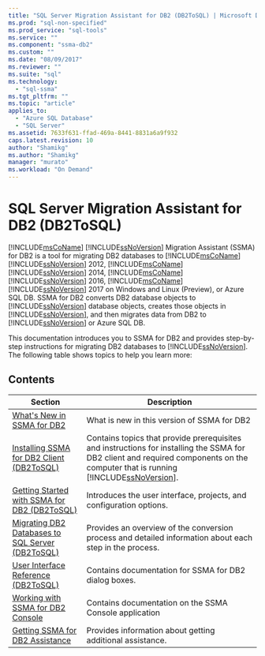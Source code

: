 ```yaml
---
title: "SQL Server Migration Assistant for DB2 (DB2ToSQL) | Microsoft Docs"
ms.prod: "sql-non-specified"
ms.prod_service: "sql-tools"
ms.service: ""
ms.component: "ssma-db2"
ms.custom: ""
ms.date: "08/09/2017"
ms.reviewer: ""
ms.suite: "sql"
ms.technology: 
  - "sql-ssma"
ms.tgt_pltfrm: ""
ms.topic: "article"
applies_to: 
  - "Azure SQL Database"
  - "SQL Server"
ms.assetid: 7633f631-ffad-469a-8441-8831a6a9f932
caps.latest.revision: 10
author: "Shamikg"
ms.author: "Shamikg"
manager: "murato"
ms.workload: "On Demand"
---
```

# SQL Server Migration Assistant for DB2 (DB2ToSQL)
[!INCLUDE[msCoName](../../includes/msconame_md.md)] [!INCLUDE[ssNoVersion](../../includes/ssnoversion_md.md)] Migration Assistant (SSMA) for DB2 is a tool for migrating DB2 databases to [!INCLUDE[msCoName](../../includes/msconame_md.md)][!INCLUDE[ssNoVersion](../../includes/ssnoversion_md.md)] 2012, [!INCLUDE[msCoName](../../includes/msconame_md.md)][!INCLUDE[ssNoVersion](../../includes/ssnoversion_md.md)] 2014, [!INCLUDE[msCoName](../../includes/msconame_md.md)][!INCLUDE[ssNoVersion](../../includes/ssnoversion_md.md)] 2016, [!INCLUDE[msCoName](../../includes/msconame_md.md)][!INCLUDE[ssNoVersion](../../includes/ssnoversion_md.md)] 2017 on Windows and Linux (Preview), or Azure SQL DB. SSMA for DB2 converts DB2 database objects to [!INCLUDE[ssNoVersion](../../includes/ssnoversion_md.md)] database objects, creates those objects in [!INCLUDE[ssNoVersion](../../includes/ssnoversion_md.md)], and then migrates data from DB2 to [!INCLUDE[ssNoVersion](../../includes/ssnoversion_md.md)] or Azure SQL DB.  
  
This documentation introduces you to SSMA for DB2 and provides step-by-step instructions for migrating DB2 databases to [!INCLUDE[ssNoVersion](../../includes/ssnoversion_md.md)]. The following table shows topics to help you learn more:  
  
## Contents  
  
|Section|Description|  
|-----------|---------------|  
|[What's New in SSMA  for DB2](http://msdn.microsoft.com/en-us/1cc38f85-3caa-42d0-8c76-a380c1d15c67)|What is new in this version of SSMA for DB2|  
|[Installing SSMA for DB2 Client &#40;DB2ToSQL&#41;](../../ssma/db2/installing-ssma-for-db2-client-db2tosql.md)|Contains topics that provide prerequisites and instructions for installing the SSMA for DB2 client and required components on the computer that is running [!INCLUDE[ssNoVersion](../../includes/ssnoversion_md.md)].|  
|[Getting Started with SSMA for DB2 &#40;DB2ToSQL&#41;](../../ssma/db2/getting-started-with-ssma-for-db2-db2tosql.md)|Introduces the user interface, projects, and configuration options.|  
|[Migrating DB2 Databases to SQL Server &#40;DB2ToSQL&#41;](../../ssma/db2/migrating-db2-databases-to-sql-server-db2tosql.md)|Provides an overview of the conversion process and detailed information about each step in the process.|  
|[User Interface Reference &#40;DB2ToSQL&#41;](../../ssma/db2/user-interface-reference-db2tosql.md)|Contains documentation for SSMA for DB2 dialog boxes.|  
|[Working with SSMA for DB2 Console](http://msdn.microsoft.com/en-us/29d8787c-632e-4ff7-9ccc-3f7ad40480ec)|Contains documentation on the SSMA Console application|  
|[Getting SSMA for DB2 Assistance](http://go.microsoft.com/fwlink/?LinkID=708538&clcid=0x409)|Provides information about getting additional assistance.|  
  
